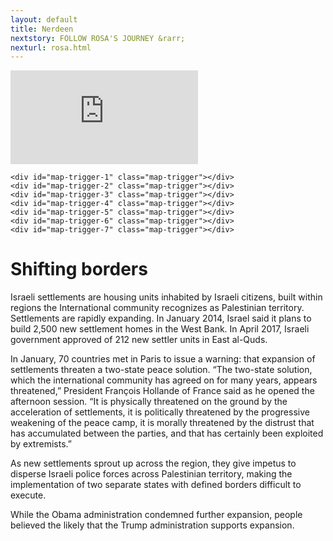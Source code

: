```yaml
---
layout: default
title: Nerdeen
nextstory: FOLLOW ROSA'S JOURNEY &rarr;
nexturl: rosa.html
---
```

<div class="boxes" id="first">
 <div class="video">
 <iframe id="player1" src="https://player.vimeo.com/video/212149595?api=1&player_id=player1" frameborder="0" webkitallowfullscreen="" mozallowfullscreen="" allowfullscreen=""></iframe>
 </div>
</div>


<div class="boxes" id="second">
<script src="https://studio20-2017.github.io/sanctuary/scripts/jquery.min.js"></script>
<script src="https://studio20-2017.github.io/sanctuary/scripts/jquery.scrollie.min_1.js"></script>
<script src="https://studio20-2017.github.io/sanctuary/scripts/nerdeen.js"></script>
<link rel="stylesheet" type="text/css" href="https://studio20-2017.github.io/sanctuary/styles/charstyle.css">
  <div id="map">
  </div>

  <div id="txt">

    <div id="map-trigger-1" class="map-trigger"></div>
    <div id="map-trigger-2" class="map-trigger"></div>
    <div id="map-trigger-3" class="map-trigger"></div>
    <div id="map-trigger-4" class="map-trigger"></div>
    <div id="map-trigger-5" class="map-trigger"></div>
    <div id="map-trigger-6" class="map-trigger"></div>
    <div id="map-trigger-7" class="map-trigger"></div>

<h1>Shifting borders</h1>
<p>Israeli settlements are housing units inhabited by Israeli citizens, built within regions the International community recognizes as Palestinian territory.  
Settlements are rapidly expanding. In January 2014, Israel said it plans to build 2,500 new settlement homes in the West Bank. In April 2017, Israeli government approved of 212 new settler units in East al-Quds. </p>

<p>In January, 70 countries met in Paris to issue a warning: that expansion of settlements threaten a two-state peace solution. 
“The two-state solution, which the international community has agreed on for many years, appears threatened,” President François Hollande of France said as he opened the afternoon session. “It is physically threatened on the ground by the acceleration of settlements, it is politically threatened by the progressive weakening of the peace camp, it is morally threatened by the distrust that has accumulated between the parties, and that has certainly been exploited by extremists.”<p>

<p>As new settlements sprout up across the region, they give impetus to disperse Israeli police forces across Palestinian territory, making the implementation of two separate states with defined borders difficult to execute.</p>
    <p>While the Obama administration condemned further expansion, people believed the likely that the Trump administration supports expansion. </p>


</div><!--txt-->
</div><!--boxes second-->

